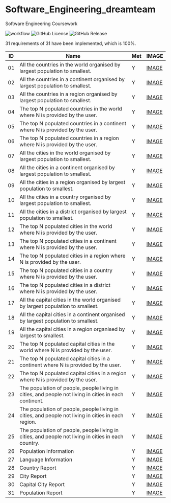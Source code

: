 # Software_Engineering_dreamteam
Software Engineering Coursework

![workflow](https://github.com/LisaW831/Software_Engineering_dreamteam/actions/workflows/main.yml/badge.svg)
![GitHub License](https://img.shields.io/github/license/LisaW831/Software_Engineering_dreamteam)
![GitHub Release](https://img.shields.io/github/v/release/LisaW831/Software_Engineering_dreamteam)



31 requirements of 31 have been implemented, which is 100%.

| ID | Name                                                                                                  | Met | IMAGE |
|----|-------------------------------------------------------------------------------------------------------|-----|-------|
| 01 | All the countries in the world organised by largest population to smallest.                           |  Y  | [IMAGE](https://github.com/LisaW831/Software_Engineering_dreamteam/issues/52#issue-2245764103) |
| 02 | All the countries in a continent organised by largest population to smallest.                         |  Y  | [IMAGE ](https://github.com/LisaW831/Software_Engineering_dreamteam/issues/54#issue-2245766877)|
| 03 | All the countries in a region organised by largest population to smallest.                            |  Y  | [IMAGE](https://github.com/LisaW831/Software_Engineering_dreamteam/issues/55#issue-2245767910) |
| 04 | The top N populated countries in the world where N is provided by the user.                           |  Y  | [IMAGE](https://github.com/LisaW831/Software_Engineering_dreamteam/issues/56#issue-2245768342) |
| 05 | The top N populated countries in a continent where N is provided by the user.                         |  Y  | [IMAGE ](https://github.com/LisaW831/Software_Engineering_dreamteam/issues/57#issue-2245768997)|
| 06 | The top N populated countries in a region where N is provided by the user.                            |  Y  | [IMAGE](https://github.com/LisaW831/Software_Engineering_dreamteam/issues/61#issue-2254419479) |
| 07 | All the cities in the world organised by largest population to smallest.                              |  Y  | [IMAGE](https://github.com/LisaW831/Software_Engineering_dreamteam/issues/62#issue-2254423241) |
| 08 | All the cities in a continent organised by largest population to smallest.                            |  Y  | [IMAGE ](https://github.com/LisaW831/Software_Engineering_dreamteam/issues/63#issue-2254423326)|
| 09 | All the cities in a region organised by largest population to smallest.                               |  Y  | [IMAGE](https://github.com/LisaW831/Software_Engineering_dreamteam/issues/64#issue-2254423400) |
| 10 | All the cities in a country organised by largest population to smallest.                              |  Y  | [IMAGE](https://github.com/LisaW831/Software_Engineering_dreamteam/issues/65#issue-2254423477) |
| 11 | All the cities in a district organised by largest population to smallest.                             |  Y  | [IMAGE](https://github.com/LisaW831/Software_Engineering_dreamteam/issues/66#issue-2254423567) |
| 12 | The top N populated cities in the world where N is provided by the user.                               |  Y  | [IMAGE ](https://github.com/LisaW831/Software_Engineering_dreamteam/issues/67#issue-2254423705)|
| 13 | The top N populated cities in a continent where N is provided by the user.                             |  Y  | [IMAGE ](https://github.com/LisaW831/Software_Engineering_dreamteam/issues/68#issue-2254423790)|
| 14 | The top N populated cities in a region where N is provided by the user.                                |  Y  | [IMAGE](https://github.com/LisaW831/Software_Engineering_dreamteam/issues/69#issue-2254423881) |
| 15 | The top N populated cities in a country where N is provided by the user.                               |  Y  | [IMAGE](https://github.com/LisaW831/Software_Engineering_dreamteam/issues/70#issue-2254423956) |
| 16 | The top N populated cities in a district where N is provided by the user.                              |  Y  | [IMAGE](https://github.com/LisaW831/Software_Engineering_dreamteam/issues/71#issue-2254424038) |
| 17 | All the capital cities in the world organised by largest population to smallest.                       |  Y  | [IMAGE](https://github.com/LisaW831/Software_Engineering_dreamteam/issues/83#issue-2254429861) |
| 18 | All the capital cities in a continent organised by largest population to smallest.                     |  Y  | [IMAGE ](https://github.com/LisaW831/Software_Engineering_dreamteam/issues/84#issue-2254429998)|
| 19 | All the capital cities in a region organised by largest to smallest.                                   |  Y  | [IMAGE ](https://github.com/LisaW831/Software_Engineering_dreamteam/issues/85#issue-2254430088)|
| 20 | The top N populated capital cities in the world where N is provided by the user.                       |  Y  | [IMAGE](https://github.com/LisaW831/Software_Engineering_dreamteam/issues/72#issue-2254424146) |
| 21 | The top N populated capital cities in a continent where N is provided by the user.                     |  Y  | [IMAGE ](https://github.com/LisaW831/Software_Engineering_dreamteam/issues/73#issue-2254424275)|
| 22 | The top N populated capital cities in a region where N is provided by the user.                        |  Y  | [IMAGE](https://github.com/LisaW831/Software_Engineering_dreamteam/issues/74#issue-2254424461) |
| 23 | The population of people, people living in cities, and people not living in cities in each continent. |  Y  | [IMAGE ](https://github.com/LisaW831/Software_Engineering_dreamteam/issues/75#issue-2254424553)|
| 24 | The population of people, people living in cities, and people not living in cities in each region.    |  Y  | [IMAGE ](https://github.com/LisaW831/Software_Engineering_dreamteam/issues/76#issue-2254424669)|
| 25 | The population of people, people living in cities, and people not living in cities in each country.   |  Y  | [IMAGE](https://github.com/LisaW831/Software_Engineering_dreamteam/issues/77#issue-2254424770) |
| 26 | Population Information                                                                                |  Y  | [IMAGE](https://github.com/LisaW831/Software_Engineering_dreamteam/issues/78#issue-2254424906) |
| 27 | Language Information                                                                                  |  Y  | [IMAGE](https://github.com/LisaW831/Software_Engineering_dreamteam/issues/79#issue-2254425138) |
| 28 | Country Report                                                                                        |  Y  | [IMAGE ](https://github.com/LisaW831/Software_Engineering_dreamteam/issues/80#issue-2254425222)|
| 29 | City Report                                                                                           |  Y  | [IMAGE ](https://github.com/LisaW831/Software_Engineering_dreamteam/issues/81#issue-2254425321)|
| 30 | Capital City Report                                                                                   |  Y  | [IMAGE ](https://github.com/LisaW831/Software_Engineering_dreamteam/issues/82#issue-2254426152)|
| 31 | Population Report                                                                                     |  Y  | [IMAGE ](https://github.com/LisaW831/Software_Engineering_dreamteam/issues/87#issue-2254552861)|



